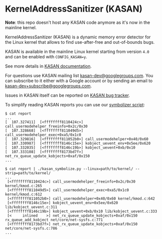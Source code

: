 # KernelAddressSanitizer (KASAN)

**Note**: this repo doesn't host any KASAN code anymore as it's now in the mainline kernel.

KernelAddressSanitizer (KASAN) is a dynamic memory error detector for the Linux kernel that allows to find use-after-free and out-of-bounds bugs.

KASAN is available in the mainline Linux kernel starting from version `4.0` and can be enabled with `CONFIG_KASAN=y`.

See more details in [KASAN documentation](https://www.kernel.org/doc/html/latest/dev-tools/kasan.html).

For questions use KASAN mailing list [kasan-dev@googlegroups.com](https://groups.google.com/forum/#!forum/kasan-dev).
You can subscribe to it either with a Google account or by sending an email to kasan-dev+subscribe@googlegroups.com.

Issues in KASAN itself can be reported on [KASAN bug tracker](https://bugzilla.kernel.org/buglist.cgi?component=Sanitizers&product=Memory%20Management&resolution=---).

To simplify reading KASAN reports you can use our [symbolizer script](https://github.com/google/sanitizers/blob/master/address-sanitizer/tools/kasan_symbolize.py):

```
$ cat report
...
[  107.327411]  [<ffffffff8110424c>] call_usermodehelper_freeinfo+0x2c/0x30
[  107.328668]  [<ffffffff811049d5>] call_usermodehelper_exec+0xa5/0x1c0
[  107.329816]  [<ffffffff811052b0>] call_usermodehelper+0x40/0x60
[  107.330987]  [<ffffffff8146c15e>] kobject_uevent_env+0x5ee/0x620
[  107.332035]  [<ffffffff8146c19b>] kobject_uevent+0xb/0x10
[  107.333108]  [<ffffffff8173bd7f>] net_rx_queue_update_kobjects+0xaf/0x150
...
```
```
$ cat report | ./kasan_symbolize.py --linux=path/to/kernel/ --strip=path/to/kernel/
...
 [<ffffffff8110424c>] call_usermodehelper_freeinfo+0x2c/0x30 kernel/kmod.c:265
 [<ffffffff811049d5>] call_usermodehelper_exec+0xa5/0x1c0 kernel/kmod.c:612
 [<ffffffff811052b0>] call_usermodehelper+0x40/0x60 kernel/kmod.c:642
 [<ffffffff8146c15e>] kobject_uevent_env+0x5ee/0x620 lib/kobject_uevent.c:311
 [<ffffffff8146c19b>] kobject_uevent+0xb/0x10 lib/kobject_uevent.c:333
 [<     inlined    >] net_rx_queue_update_kobjects+0xaf/0x150 rx_queue_add_kobject net/core/net-sysfs.c:771
 [<ffffffff8173bd7f>] net_rx_queue_update_kobjects+0xaf/0x150 net/core/net-sysfs.c:786
...
```
